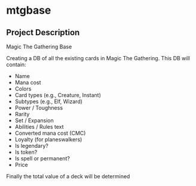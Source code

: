 # mtgbase
## Project Description
Magic The Gathering Base

Creating a DB of all the existing cards in Magic The Gathering.
This DB will contain:
- Name
- Mana cost
- Colors
- Card types (e.g., Creature, Instant)
- Subtypes (e.g., Elf, Wizard)
- Power / Toughness
- Rarity
- Set / Expansion
- Abilities / Rules text
- Converted mana cost (CMC)
- Loyalty (for planeswalkers)
- Is legendary?
- Is token?
- Is spell or permanent?
- Price

Finally the total value of a deck will be determined